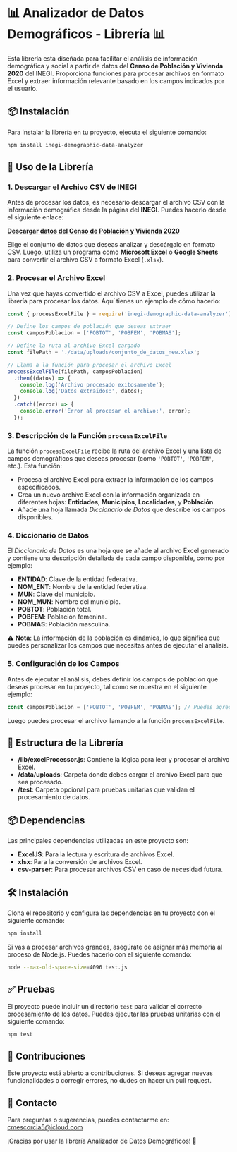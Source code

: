 
# 📊 Analizador de Datos Demográficos - Librería 📊

Esta librería está diseñada para facilitar el análisis de información demográfica y social a partir de datos del **Censo de Población y Vivienda 2020** del INEGI. Proporciona funciones para procesar archivos en formato Excel y extraer información relevante basado en los campos indicados por el usuario.

## 📦 Instalación

Para instalar la librería en tu proyecto, ejecuta el siguiente comando:

```bash
npm install inegi-demographic-data-analyzer
```

## 🚀 Uso de la Librería

### 1. Descargar el Archivo CSV de INEGI

Antes de procesar los datos, es necesario descargar el archivo CSV con la información demográfica desde la página del **INEGI**. Puedes hacerlo desde el siguiente enlace:

[**Descargar datos del Censo de Población y Vivienda 2020**](https://www.inegi.org.mx/programas/ccpv/2020/#datos_abiertos)

Elige el conjunto de datos que deseas analizar y descárgalo en formato CSV. Luego, utiliza un programa como **Microsoft Excel** o **Google Sheets** para convertir el archivo CSV a formato Excel (`.xlsx`).

### 2. Procesar el Archivo Excel

Una vez que hayas convertido el archivo CSV a Excel, puedes utilizar la librería para procesar los datos. Aquí tienes un ejemplo de cómo hacerlo:

```javascript
const { processExcelFile } = require('inegi-demographic-data-analyzer');

// Define los campos de población que deseas extraer
const camposPoblacion = ['POBTOT', 'POBFEM', 'POBMAS'];

// Define la ruta al archivo Excel cargado
const filePath = './data/uploads/conjunto_de_datos_new.xlsx';

// Llama a la función para procesar el archivo Excel
processExcelFile(filePath, camposPoblacion)
  .then((datos) => {
    console.log('Archivo procesado exitosamente');
    console.log('Datos extraídos:', datos);
  })
  .catch((error) => {
    console.error('Error al procesar el archivo:', error);
  });
```

### 3. Descripción de la Función `processExcelFile`

La función `processExcelFile` recibe la ruta del archivo Excel y una lista de campos demográficos que deseas procesar (como `'POBTOT'`, `'POBFEM'`, etc.). Esta función:

- Procesa el archivo Excel para extraer la información de los campos especificados.
- Crea un nuevo archivo Excel con la información organizada en diferentes hojas: **Entidades**, **Municipios**, **Localidades**, y **Población**.
- Añade una hoja llamada *Diccionario de Datos* que describe los campos disponibles.

### 4. Diccionario de Datos

El *Diccionario de Datos* es una hoja que se añade al archivo Excel generado y contiene una descripción detallada de cada campo disponible, como por ejemplo:

- **ENTIDAD**: Clave de la entidad federativa.
- **NOM_ENT**: Nombre de la entidad federativa.
- **MUN**: Clave del municipio.
- **NOM_MUN**: Nombre del municipio.
- **POBTOT**: Población total.
- **POBFEM**: Población femenina.
- **POBMAS**: Población masculina.

⚠️ **Nota**: La información de la población es dinámica, lo que significa que puedes personalizar los campos que necesitas antes de ejecutar el análisis.

### 5. Configuración de los Campos

Antes de ejecutar el análisis, debes definir los campos de población que deseas procesar en tu proyecto, tal como se muestra en el siguiente ejemplo:

```javascript
const camposPoblacion = ['POBTOT', 'POBFEM', 'POBMAS']; // Puedes agregar más campos según el diccionario de datos
```

Luego puedes procesar el archivo llamando a la función `processExcelFile`.

## 📂 Estructura de la Librería

- **/lib/excelProcessor.js**: Contiene la lógica para leer y procesar el archivo Excel.
- **/data/uploads**: Carpeta donde debes cargar el archivo Excel para que sea procesado.
- **/test**: Carpeta opcional para pruebas unitarias que validan el procesamiento de datos.

## 📦 Dependencias

Las principales dependencias utilizadas en este proyecto son:

- **ExcelJS**: Para la lectura y escritura de archivos Excel.
- **xlsx**: Para la conversión de archivos Excel.
- **csv-parser**: Para procesar archivos CSV en caso de necesidad futura.

## 🛠️ Instalación

Clona el repositorio y configura las dependencias en tu proyecto con el siguiente comando:

```bash
npm install
```

Si vas a procesar archivos grandes, asegúrate de asignar más memoria al proceso de Node.js. Puedes hacerlo con el siguiente comando:


```bash
node --max-old-space-size=4096 test.js

```

## ✅ Pruebas

El proyecto puede incluir un directorio `test` para validar el correcto procesamiento de los datos. Puedes ejecutar las pruebas unitarias con el siguiente comando:

```bash
npm test
```

## 🎯 Contribuciones

Este proyecto está abierto a contribuciones. Si deseas agregar nuevas funcionalidades o corregir errores, no dudes en hacer un pull request.

## 📧 Contacto

Para preguntas o sugerencias, puedes contactarme en: cmescorcia5@icloud.com

¡Gracias por usar la librería Analizador de Datos Demográficos! 🚀
